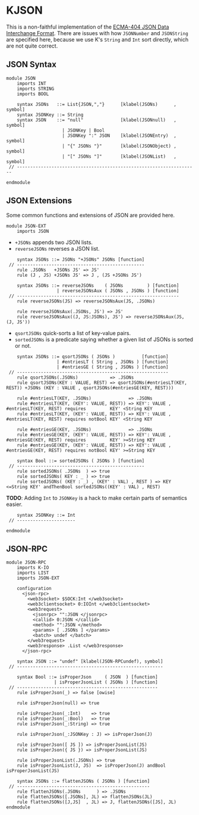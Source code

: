 KJSON
=====

This is a non-faithful implementation of the [ECMA-404 JSON Data Interchange Format](http://www.ecma-international.org/publications/files/ECMA-ST/ECMA-404.pdf).
There are issues with how `JSONNumber` and `JSONString` are specified here, because we use K's `String` and `Int` sort directly, which are not quite correct.

JSON Syntax
-----------

```k
module JSON
    imports INT
    imports STRING
    imports BOOL

    syntax JSONs   ::= List{JSON,","}      [klabel(JSONs)      , symbol]
    syntax JSONKey ::= String
    syntax JSON    ::= "null"              [klabel(JSONnull)   , symbol]
                     | JSONKey | Bool
                     | JSONKey ":" JSON    [klabel(JSONEntry)  , symbol]
                     | "{" JSONs "}"       [klabel(JSONObject) , symbol]
                     | "[" JSONs "]"       [klabel(JSONList)   , symbol]
 // --------------------------------------------------------------------
```

```k
endmodule
```

JSON Extensions
---------------

Some common functions and extensions of JSON are provided here.

```k
module JSON-EXT
    imports JSON
```

-   `+JSONs` appends two JSON lists.
-   `reverseJSONs` reverses a JSON list.

```k
    syntax JSONs ::= JSONs "+JSONs" JSONs [function]
 // ------------------------------------------------
    rule .JSONs   +JSONs JS' => JS'
    rule (J , JS) +JSONs JS' => J , (JS +JSONs JS')

    syntax JSONs ::= reverseJSONs    ( JSONs         ) [function]
                   | reverseJSONsAux ( JSONs , JSONs ) [function]
 // -------------------------------------------------------------
    rule reverseJSONs(JS) => reverseJSONsAux(JS, .JSONs)

    rule reverseJSONsAux(.JSONs, JS') => JS'
    rule reverseJSONsAux((J, JS:JSONs), JS') => reverseJSONsAux(JS, (J, JS'))
```

-   `qsortJSONs` quick-sorts a list of key-value pairs.
-   `sortedJSONs` is a predicate saying whether a given list of JSONs is sorted or not.

```k
    syntax JSONs ::= qsortJSONs ( JSONs )          [function]
                   | #entriesLT ( String , JSONs ) [function]
                   | #entriesGE ( String , JSONs ) [function]
 // ---------------------------------------------------------
    rule qsortJSONs(.JSONs)            => .JSONs
    rule qsortJSONs(KEY : VALUE, REST) => qsortJSONs(#entriesLT(KEY, REST)) +JSONs (KEY : VALUE , qsortJSONs(#entriesGE(KEY, REST)))

    rule #entriesLT(KEY, .JSONs)              => .JSONs
    rule #entriesLT(KEY, (KEY': VALUE, REST)) => KEY': VALUE , #entriesLT(KEY, REST) requires         KEY' <String KEY
    rule #entriesLT(KEY, (KEY': VALUE, REST)) => KEY': VALUE , #entriesLT(KEY, REST) requires notBool KEY' <String KEY

    rule #entriesGE(KEY, .JSONs)              => .JSONs
    rule #entriesGE(KEY, (KEY': VALUE, REST)) => KEY': VALUE , #entriesGE(KEY, REST) requires         KEY' >=String KEY
    rule #entriesGE(KEY, (KEY': VALUE, REST)) => KEY': VALUE , #entriesGE(KEY, REST) requires notBool KEY' >=String KEY

    syntax Bool ::= sortedJSONs ( JSONs ) [function]
 // ------------------------------------------------
    rule sortedJSONs( .JSONs  ) => true
    rule sortedJSONs( KEY : _ ) => true
    rule sortedJSONs( (KEY : _) , (KEY' : VAL) , REST ) => KEY <=String KEY' andThenBool sortedJSONs((KEY' : VAL) , REST)
```

**TODO**: Adding `Int` to `JSONKey` is a hack to make certain parts of semantics easier.

```k
    syntax JSONKey ::= Int
 // ----------------------
```

```k
endmodule
```

JSON-RPC
--------

```k
module JSON-RPC
    imports K-IO
    imports LIST
    imports JSON-EXT

    configuration
      <json-rpc>
        <web3socket> $SOCK:Int </web3socket>
        <web3clientsocket> 0:IOInt </web3clientsocket>
        <web3request>
          <jsonrpc> "":JSON </jsonrpc>
          <callid> 0:JSON </callid>
          <method> "":JSON </method>
          <params> [ .JSONs ] </params>
          <batch> undef </batch>
        </web3request>
        <web3response> .List </web3response>
      </json-rpc>

    syntax JSON ::= "undef" [klabel(JSON-RPCundef), symbol]
 // -------------------------------------------------------

    syntax Bool ::= isProperJson     ( JSON  ) [function]
                  | isProperJsonList ( JSONs ) [function]
 // -----------------------------------------------------
    rule isProperJson(_) => false [owise]

    rule isProperJson(null) => true

    rule isProperJson(_:Int)    => true
    rule isProperJson(_:Bool)   => true
    rule isProperJson(_:String) => true

    rule isProperJson(_:JSONKey : J) => isProperJson(J)

    rule isProperJson([ JS ]) => isProperJsonList(JS)
    rule isProperJson({ JS }) => isProperJsonList(JS)

    rule isProperJsonList(.JSONs) => true
    rule isProperJsonList(J, JS)  => isProperJson(J) andBool isProperJsonList(JS)

    syntax JSONs ::= flattenJSONs ( JSONs ) [function]
 // --------------------------------------------------
    rule flattenJSONs(.JSONs      ) => .JSONs
    rule flattenJSONs([.JSONs], JL) => flattenJSONs(JL)
    rule flattenJSONs([J,JS]  , JL) => J, flattenJSONs([JS], JL)
endmodule
```
